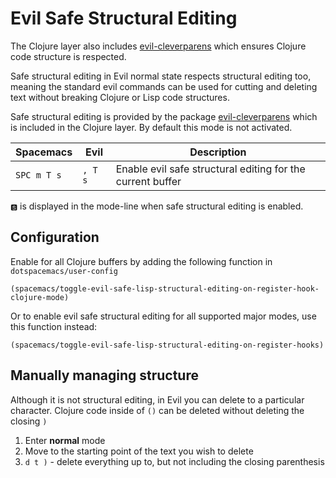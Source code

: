 # Evil Safe Structural Editing

The Clojure layer also includes [evil-cleverparens](http://spacemacs.org/layers/+vim/evil-cleverparens/README.html) which ensures Clojure code structure is respected.

Safe structural editing in Evil normal state respects structural editing too, meaning the standard evil commands can be used for cutting and deleting text without breaking Clojure or Lisp code structures.

Safe structural editing is provided by the package [evil-cleverparens](https://github.com/luxbock/evil-cleverparens) which is included in the Clojure layer. By default this mode is not activated.

| Spacemacs   | Evil    | Description                                                |
|-------------|---------|------------------------------------------------------------|
| `SPC m T s` | `, T s` | Enable evil safe structural editing for the current buffer |

`🆂` is displayed in the mode-line when safe structural editing is enabled.


## Configuration 

Enable for all Clojure buffers by adding the following function in `dotspacemacs/user-config`

```elisp
(spacemacs/toggle-evil-safe-lisp-structural-editing-on-register-hook-clojure-mode)
```

Or to enable evil safe structural editing for all supported major modes, use this function instead:

```elisp
(spacemacs/toggle-evil-safe-lisp-structural-editing-on-register-hooks)
```


## Manually managing structure

Although it is not structural editing, in Evil you can delete to a particular character. Clojure code inside of `()` can be deleted without deleting the closing `)`

1. Enter **normal** mode
2. Move to the starting point of the text you wish to delete
3. `d t )` - delete everything up to, but not including the closing parenthesis

